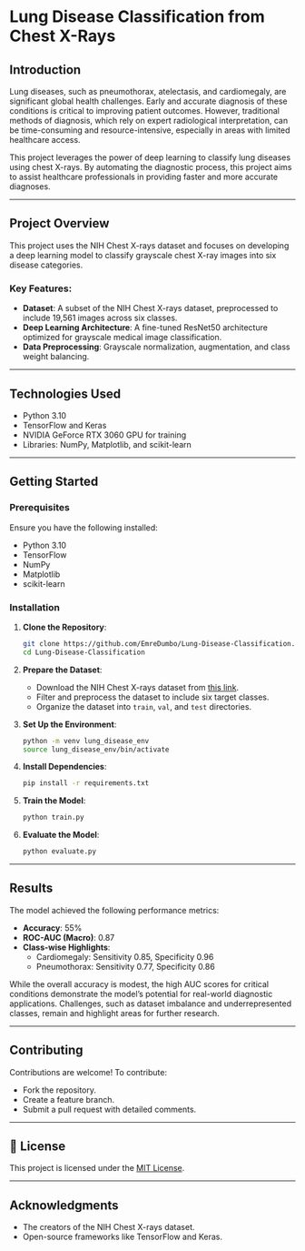 # Lung Disease Classification from Chest X-Rays

## Introduction

Lung diseases, such as pneumothorax, atelectasis, and cardiomegaly, are significant global health challenges. Early and accurate diagnosis of these conditions is critical to improving patient outcomes. However, traditional methods of diagnosis, which rely on expert radiological interpretation, can be time-consuming and resource-intensive, especially in areas with limited healthcare access.

This project leverages the power of deep learning to classify lung diseases using chest X-rays. By automating the diagnostic process, this project aims to assist healthcare professionals in providing faster and more accurate diagnoses.

---

## Project Overview

This project uses the NIH Chest X-rays dataset and focuses on developing a deep learning model to classify grayscale chest X-ray images into six disease categories.

###  Key Features:
- **Dataset**: A subset of the NIH Chest X-rays dataset, preprocessed to include 19,561 images across six classes.
- **Deep Learning Architecture**: A fine-tuned ResNet50 architecture optimized for grayscale medical image classification.
- **Data Preprocessing**: Grayscale normalization, augmentation, and class weight balancing.


---

## Technologies Used
- Python 3.10
- TensorFlow and Keras
- NVIDIA GeForce RTX 3060 GPU for training
- Libraries: NumPy, Matplotlib, and scikit-learn

---

##  Getting Started

###  Prerequisites

Ensure you have the following installed:
- Python 3.10
- TensorFlow
- NumPy
- Matplotlib
- scikit-learn

###  Installation

1. **Clone the Repository**:
   ```bash
   git clone https://github.com/EmreDumbo/Lung-Disease-Classification.git
   cd Lung-Disease-Classification
   ```

2. **Prepare the Dataset**:
   - Download the NIH Chest X-rays dataset from [this link](https://www.kaggle.com/datasets/nih-chest-xrays/data).
   - Filter and preprocess the dataset to include six target classes.
   - Organize the dataset into `train`, `val`, and `test` directories.

3. **Set Up the Environment**:
   ```bash
   python -m venv lung_disease_env
   source lung_disease_env/bin/activate
   ```

4. **Install Dependencies**:
   ```bash
   pip install -r requirements.txt
   ```

5. **Train the Model**:
   ```bash
   python train.py
   ```

6. **Evaluate the Model**:
   ```bash
   python evaluate.py
   ```

---

## Results

The model achieved the following performance metrics:
- **Accuracy**: 55%
- **ROC-AUC (Macro)**: 0.87
- **Class-wise Highlights**:
  - Cardiomegaly: Sensitivity 0.85, Specificity 0.96
  - Pneumothorax: Sensitivity 0.77, Specificity 0.86

While the overall accuracy is modest, the high AUC scores for critical conditions demonstrate the model’s potential for real-world diagnostic applications. Challenges, such as dataset imbalance and underrepresented classes, remain and highlight areas for further research.

---

##  Contributing

Contributions are welcome! To contribute:
- Fork the repository.
- Create a feature branch.
- Submit a pull request with detailed comments.

---

## 📜 License

This project is licensed under the [MIT License](LICENSE).

---

##  Acknowledgments

- The creators of the NIH Chest X-rays dataset.
- Open-source frameworks like TensorFlow and Keras.

